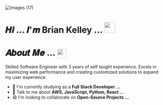 ![images (17)](https://github.com/BrianCodeDev/BrianCodeDev/assets/107327227/2c71888e-bf9a-451c-902a-2bb46aabbe74)


# 𝑯𝒊 ... 𝑰'𝒎 Brian Kelley ... <img src="https://user-images.githubusercontent.com/106914208/213784696-b80e8b33-736a-476e-9e30-c9ec6dbcb6ea.gif" width="35" />





#  𝑨𝒃𝒐𝒖𝒕 𝑴𝒆 ... <img align="center" src="https://user-images.githubusercontent.com/106914208/213806625-795bf34c-ff4c-47ec-a094-c2b538209d9e.gif" width="30" />
Skilled Software Engineer with 3 years of self taught experience. Excels in maximizing web performance and creating customized solutions to expand my user experience.
- 🏦 I'm currently studying as a **Full Stack Developer ...**
- 💬 Talk to me about **AWS, JavaScript, Python, React ...**
- 😄 I’m looking to collaborate on **Open-Source Projects ...**

